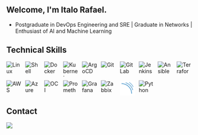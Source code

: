## Welcome, I'm Italo Rafael.

- Postgraduate in DevOps Engineering and SRE | Graduate in Networks | Enthusiast of AI and Machine Learning

  
## Technical Skills

<div style="display: flex; flex-wrap: wrap; gap: 10px;">
  <!-- Operating Systems & Shell -->
  <img align="center" alt="Linux" height="40" width="40" src="https://cdn.jsdelivr.net/gh/devicons/devicon/icons/linux/linux-original.svg" />
  <img align="center" alt="Shell" height="40" width="40" src="https://www.vectorlogo.zone/logos/gnu_bash/gnu_bash-official.svg" />
  
  <!-- Containerization & Orchestration -->
  <img align="center" alt="Docker" height="40" width="40" src="https://cdn.jsdelivr.net/gh/devicons/devicon/icons/docker/docker-original-wordmark.svg" />
  <img align="center" alt="Kubernetes" height="40" width="40" src="https://cdn.jsdelivr.net/gh/devicons/devicon/icons/kubernetes/kubernetes-plain.svg" />   
  <img align="center" alt="ArgoCD" height="40" width="40" src="https://www.vectorlogo.zone/logos/argoprojio/argoprojio-icon.svg" /> 
  
  <!-- Version Control & CI/CD -->
  <img align="center" alt="Git" height="40" width="40" src="https://www.vectorlogo.zone/logos/git-scm/git-scm-icon.svg"> 
  <img align="center" alt="GitLab" height="40" width="40" src="https://www.vectorlogo.zone/logos/gitlab/gitlab-tile.svg"/> 
  <img align="center" alt="Jenkins" height="40" width="40" src="https://www.vectorlogo.zone/logos/jenkins/jenkins-icon.svg" /> 

  <!-- Automation & Infrastructure as Code -->
  <img align="center" alt="Ansible" height="40" width="40" src="https://www.vectorlogo.zone/logos/ansible/ansible-icon.svg"> 
  <img align="center" alt="Terraform" height="40" width="40" src="https://www.vectorlogo.zone/logos/terraformio/terraformio-icon.svg">

  <!-- Cloud Providers -->
  <img align="center" alt="AWS" height="40" width="40" src="https://www.vectorlogo.zone/logos/amazon_aws/amazon_aws-icon.svg">
  <img align="center" alt="Azure" height="40" width="40" src="https://www.vectorlogo.zone/logos/microsoft_azure/microsoft_azure-icon.svg"/>
  <img align="center" alt="OCI" height="40" width="40" src="https://www.vectorlogo.zone/logos/oracle/oracle-icon.svg"/>

  <!-- Monitoring & Analysis -->
  <img align="center" alt="Prometheus" height="40" width="40" src="https://www.vectorlogo.zone/logos/prometheusio/prometheusio-icon.svg"/>
  <img align="center" alt="Grafana" height="40" width="40" src="https://www.vectorlogo.zone/logos/grafana/grafana-icon.svg"/>
  <img align="center" alt="Zabbix" height="40" width="40" src="https://www.vectorlogo.zone/logos/zabbix/zabbix-icon.svg"/>
  <img align="center" alt="SonarQube" height="40" width="40" src="https://github.com/actions/starter-workflows/blob/main/icons/sonarqube.svg"/>
  
  <!-- Programming Languages -->
  <img align="center" alt="Python" height="40" width="40" src="https://cdn.jsdelivr.net/gh/devicons/devicon/icons/python/python-original.svg"/>
</div>


## Contact
<div> 
  <a href="https://www.linkedin.com/in/italorafaeltavares" target="_blank"><img src="https://img.shields.io/badge/-LinkedIn-%230077B5?style=for-the-badge&logo=linkedin&logoColor=white" target="_blank"></a> 
